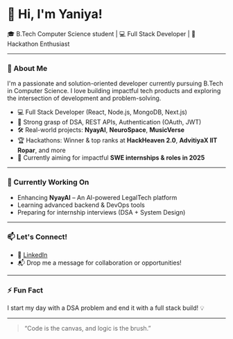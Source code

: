 # 👋 Hi, I'm Yaniya!

🎓 B.Tech Computer Science student | 💻 Full Stack Developer | 🚀 Hackathon Enthusiast

---

### 🚀 About Me
I'm a passionate and solution-oriented developer currently pursuing B.Tech in Computer Science. I love building impactful tech products and exploring the intersection of development and problem-solving.

- 💻 Full Stack Developer (React, Node.js, MongoDB, Next.js)
- 🧠 Strong grasp of DSA, REST APIs, Authentication (OAuth, JWT)
- 🛠️ Real-world projects: **NyayAI**, **NeuroSpace**, **MusicVerse**
- 🏆 Hackathons: Winner & top ranks at **HackHeaven 2.0**, **AdvitiyaX IIT Ropar**, and more
- 🎯 Currently aiming for impactful **SWE internships & roles in 2025**

---

### 🌱 Currently Working On
- Enhancing **NyayAI** – An AI-powered LegalTech platform
- Learning advanced backend & DevOps tools
- Preparing for internship interviews (DSA + System Design)

---

### 📫 Let's Connect!

- 💼 [LinkedIn](https://www.linkedin.com/in/yaniya-malik-a2678b2b9/) <!-- Replace with your LinkedIn -->
- 📬 Drop me a message for collaboration or opportunities!

---

### ⚡ Fun Fact
I start my day with a DSA problem and end it with a full stack build! 💡

---

> “Code is the canvas, and logic is the brush.”

